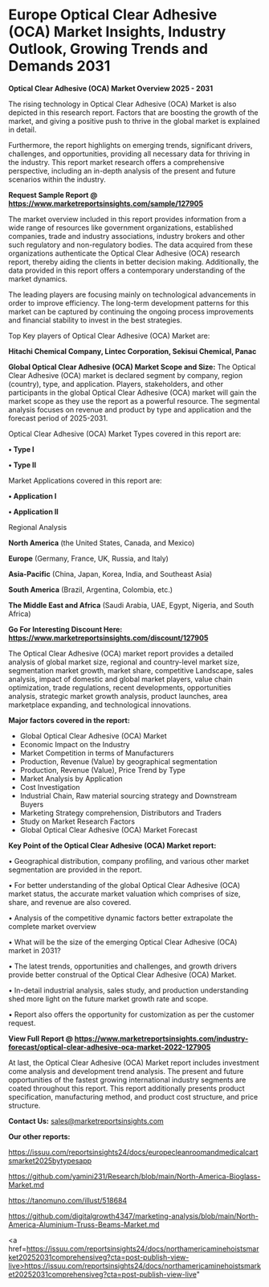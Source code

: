 # Europe Optical Clear Adhesive (OCA) Market Insights, Industry Outlook, Growing Trends and Demands 2031

<Strong> Optical Clear Adhesive (OCA) Market Overview 2025 - 2031</strong>

The rising technology in Optical Clear Adhesive (OCA) Market is also depicted in this research report. Factors that are boosting the growth of the market, and giving a positive push to thrive in the global market is explained in detail.

Furthermore, the report highlights on emerging trends, significant drivers, challenges, and opportunities, providing all necessary data for thriving in the industry. This report market research offers a comprehensive perspective, including an in-depth analysis of the present and future scenarios within the industry.

<strong>Request Sample Report @ <a href=https://www.marketreportsinsights.com/sample/127905>https://www.marketreportsinsights.com/sample/127905</a></strong>

The market overview included in this report provides information from a wide range of resources like government organizations, established companies, trade and industry associations, industry brokers and other such regulatory and non-regulatory bodies. The data acquired from these organizations authenticate the Optical Clear Adhesive (OCA) research report, thereby aiding the clients in better decision making. Additionally, the data provided in this report offers a contemporary understanding of the market dynamics.

The leading players are focusing mainly on technological advancements in order to improve efficiency. The long-term development patterns for this market can be captured by continuing the ongoing process improvements and financial stability to invest in the best strategies.

Top Key players of Optical Clear Adhesive (OCA) Market are:

<strong>Hitachi Chemical Company, Lintec Corporation, Sekisui Chemical, Panac</strong>

<strong><b>Global Optical Clear Adhesive (OCA) Market Scope and Size:</b></strong>
The Optical Clear Adhesive (OCA) market is declared segment by company, region (country), type, and application. Players, stakeholders, and other participants in the global Optical Clear Adhesive (OCA) market will gain the market scope as they use the report as a powerful resource. The segmental analysis focuses on revenue and product by type and application and the forecast period of 2025-2031.

Optical Clear Adhesive (OCA) Market Types covered in this report are:

<strong>• Type I

• Type II</strong>

Market Applications covered in this report are:

<strong>• Application I

• Application II</strong> 

Regional Analysis

<strong>North America</strong> (the United States, Canada, and Mexico)

<strong>Europe</strong> (Germany, France, UK, Russia, and Italy)

<strong>Asia-Pacific</strong> (China, Japan, Korea, India, and Southeast Asia)

<strong>South America</strong> (Brazil, Argentina, Colombia, etc.)

<strong>The Middle East and Africa</strong> (Saudi Arabia, UAE, Egypt, Nigeria, and South Africa)

<strong>Go For Interesting Discount Here: <a href=https://www.marketreportsinsights.com/discount/127905>https://www.marketreportsinsights.com/discount/127905</a></strong>

The Optical Clear Adhesive (OCA) market report provides a detailed analysis of global market size, regional and country-level market size, segmentation market growth, market share, competitive Landscape, sales analysis, impact of domestic and global market players, value chain optimization, trade regulations, recent developments, opportunities analysis, strategic market growth analysis, product launches, area marketplace expanding, and technological innovations.

<strong><b>Major factors covered in the report:</b></strong>
<ul>
  <li>Global Optical Clear Adhesive (OCA) Market </li>
  <li>Economic Impact on the Industry</li>
  <li>Market Competition in terms of Manufacturers</li>
  <li>Production, Revenue (Value) by geographical segmentation</li>
  <li>Production, Revenue (Value), Price Trend by Type</li>
  <li>Market Analysis by Application</li>
  <li>Cost Investigation</li>
  <li>Industrial Chain, Raw material sourcing strategy and Downstream Buyers</li>
  <li>Marketing Strategy comprehension, Distributors and Traders</li>
  <li>Study on Market Research Factors</li>
  <li>Global Optical Clear Adhesive (OCA) Market Forecast</li>
</ul>

<strong><b>Key Point of the Optical Clear Adhesive (OCA) Market report:</b></strong>

• Geographical distribution, company profiling, and various other market segmentation are provided in the report.

• For better understanding of the global Optical Clear Adhesive (OCA) market status, the accurate market valuation which comprises of size, share, and revenue are also covered.

• Analysis of the competitive dynamic factors better extrapolate the complete market overview

• What will be the size of the emerging Optical Clear Adhesive (OCA) market in 2031?

• The latest trends, opportunities and challenges, and growth drivers provide better construal of the Optical Clear Adhesive (OCA) Market.

• In-detail industrial analysis, sales study, and production understanding shed more light on the future market growth rate and scope.

• Report also offers the opportunity for customization as per the customer request.

<strong><b>View Full Report @ <a href=https://www.marketreportsinsights.com/industry-forecast/optical-clear-adhesive-oca-market-2022-127905>https://www.marketreportsinsights.com/industry-forecast/optical-clear-adhesive-oca-market-2022-127905</a></b></strong>


At last, the Optical Clear Adhesive (OCA) Market report includes investment come analysis and development trend analysis. The present and future opportunities of the fastest growing international industry segments are coated throughout this report. This report additionally presents product specification, manufacturing method, and product cost structure, and price structure.

<strong>Contact Us:</strong>
sales@marketreportsinsights.com

<strong>Our other reports:</strong>

<a href=https://issuu.com/reportsinsights24/docs/europecleanroomandmedicalcartsmarket2025bytypesapp>https://issuu.com/reportsinsights24/docs/europecleanroomandmedicalcartsmarket2025bytypesapp</a>

<a href=https://github.com/yamini231/Research/blob/main/North-America-Bioglass-Market.md>https://github.com/yamini231/Research/blob/main/North-America-Bioglass-Market.md</a>

<a href=https://tanomuno.com/illust/518684>https://tanomuno.com/illust/518684</a>

<a href=https://github.com/digitalgrowth4347/marketing-analysis/blob/main/North-America-Aluminium-Truss-Beams-Market.md>https://github.com/digitalgrowth4347/marketing-analysis/blob/main/North-America-Aluminium-Truss-Beams-Market.md</a>

<a href=https://issuu.com/reportsinsights24/docs/northamericaminehoistsmarket20252031comprehensiveg?cta=post-publish-view-live>https://issuu.com/reportsinsights24/docs/northamericaminehoistsmarket20252031comprehensiveg?cta=post-publish-view-live</a>"
